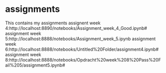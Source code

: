 # assignments
This contains my assignments
assignent week 4:http://localhost:8890/notebooks/Assignment_week_4_Good.ipynb#
assignment week 5:http://localhost:8888/notebooks/Assignment_week_5.ipynb
assignment week 6:http://localhost:8888/notebooks/Untitled%20Folder/assignment4.ipynb#
assignment week 8:http://localhost:8888/notebooks/Opdracht%20week%208%20Pass%20Fail%205/assignment5.ipynb#
